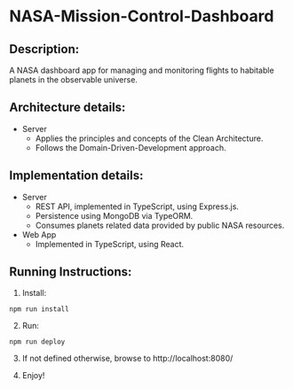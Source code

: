 # NASA-Mission-Control-Dashboard

## Description:
A NASA dashboard app for managing and monitoring flights to habitable planets in the observable universe.

## Architecture details:
* Server
    * Applies the principles and concepts of the Clean Architecture.
    * Follows the Domain-Driven-Development approach.

## Implementation details:
* Server
    * REST API, implemented in TypeScript, using Express.js.
    * Persistence using MongoDB via TypeORM.
    * Consumes planets related data provided by public NASA resources.
* Web App
   *  Implemented in TypeScript, using React.

## Running Instructions:

1. Install:
```
npm run install
```
2. Run:
```
npm run deploy
```
3. If not defined otherwise, browse to http://localhost:8080/

4. Enjoy!
